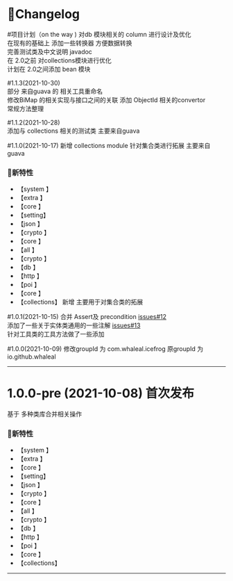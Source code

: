 # 🚀Changelog
#项目计划（on the way )
对db 模块相关的 column  进行设计及优化   
在现有的基础上 添加一些转换器 方便数据转换  
完善测试类及中文说明 javadoc   
在 2.0之前 对collections模块进行优化  
计划在 2.0之间添加 bean 模块 

#1.1.3(2021-10-30)  
部分 来自guava 的 相关工具重命名  
修改BiMap 的相关实现与接口之间的关联
添加 ObjectId 相关的convertor  
常规方法整理  

#1.1.2(2021-10-28)  
添加与 collections 相关的测试类 主要来自guava 


#1.1.0(2021-10-17)
新增 collections  module  针对集合类进行拓展 主要来自guava   
### 🐣新特性
* 【system 】     
* 【extra  】     
* 【core   】       
* 【setting】     
* 【json   】     
* 【crypto 】     
* 【core   】     
* 【all    】    
* 【crypto 】     
* 【db     】     
* 【http   】
* 【poi    】     
* 【core   】
* 【collections】 新增 主要用于对集合类的拓展 

#1.0.1(2021-10-15)
合并 Assert及 precondition   [issues#12](https://github.com/whaleal/icefrog/issues/12)    
添加了一些关于实体类通用的一些注解  [issues#13](https://github.com/whaleal/icefrog/issues/13)   
针对工具类的工具方法做了一些添加  


#1.0.0(2021-10-09)
修改groupId 为 com.whaleal.icefrog 原groupId  为 io.github.whaleal

-------------------------------------------------------------------------------------------------------------

# 1.0.0-pre (2021-10-08)  首次发布
基于 多种类库合并相关操作 

### 🐣新特性
* 【system 】     
* 【extra  】     
* 【core   】       
* 【setting】     
* 【json   】     
* 【crypto 】     
* 【core   】     
* 【all    】    
* 【crypto 】     
* 【db     】     
* 【http   】
* 【poi    】     
* 【core   】
* 【collections】    


-------------------------------------------------------------------------------------------------------------
